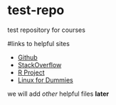 # test-repo
test repository for courses

#links to helpful sites
* [Github](www.github.com)
* [StackOverflow](www.stackoverflow.com)
* [R Project](https://www.r-project.org)
* [Linux for Dummies](http://www.dummies.com/how-to/content/linux-for-dummies-cheat-sheet.html)

we will add *other* helpful files **later**
